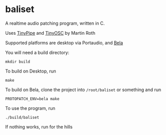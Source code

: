 # baliset
A realtime audio patching program, written in C.

Uses [TinyPipe](https://github.com/mhroth/tinypipe) and [TinyOSC](https://github.com/mhroth/tinyosc) by Martin Roth

Supported platforms are desktop via Portaudio, and [Bela](bela.io)

You will need a build directory:
```
mkdir build
```

To build on Desktop, run
```
make
```

To build on Bela, clone the project into `/root/baliset` or something and run
```
PROTOPATCH_ENV=bela make
```

To use the program, run
```
./build/baliset
```

If nothing works, run for the hills
